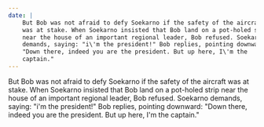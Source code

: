 ```yaml
---
date: |
    But Bob was not afraid to defy Soekarno if the safety of the aircraft
    was at stake. When Soekarno insisted that Bob land on a pot-holed strip
    near the house of an important regional leader, Bob refused. Soekarno
    demands, saying: "i\'m the president!" Bob replies, pointing downward:
    "Down there, indeed you are the president. But up here, I\'m the
    captain."
---
```


But Bob was not afraid to defy Soekarno if the safety of the aircraft
was at stake. When Soekarno insisted that Bob land on a pot-holed strip
near the house of an important regional leader, Bob refused. Soekarno
demands, saying: "i'm the president!" Bob replies, pointing downward:
"Down there, indeed you are the president. But up here, I'm the
captain."
